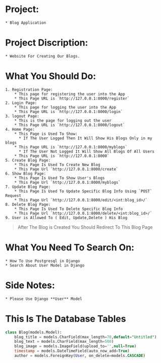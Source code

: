 # Project:
	* Blog Application
# Project Discription:
	* Website For Creating Our Blogs.
# What You Should Do:
	1. Registration Page:
		* This page for registering the user into the App
		* This Page URL is `http://127.0.0.1:8000/register`
	2. Login Page:
		* This page for logging the user into the App
		* This Page URL is `http://127.0.0.1:8000/login`
	3. logout Page:
		* This is the page for logging out the user
		* This Page URL is `http://127.0.0.1:8000/logout`
    4. Home Page:
        * This Page is Used To Show:
          * If The User Logged Then It Will Show His Blogs Only in my blogs
        * This Page URL is `http://127.0.0.1:8000/myblogs`
          * If The User Not Logged It Will Show All Blogs Of All Users
        * This Page URL is `http://127.0.0.1:8000`
    5. Create Blog Page:
        * This Page Is Used To Create New Blog
        * This Page Url `http://127.0.0.1:8000/create`
    6. Show Blog Page:
        * This Page Is Used To Show User's Blogs
        * This Page Url `http://127.0.0.1:8000/myblogs`
    7. Update Blog Page:
        * This Page Is Used To Update Specific Blog Info Using `POST` Request
        * This Page Url `http://127.0.0.1:8000/edit/<int:blog_id>/`
    8. Delete Blog Page:
        * This Page Is Used To Delete Specific Blog Info
        * This Page Url `http://127.0.0.1:8000/delete/<int:blog_id>/`
    9. User is Allowed To ( Edit, Update,Delete ) His Blog
   > After The Blog is Created You Should Redirect To This Blog Page
# What You Need To Search On:
	* How To Use Postgresql in Django
	* Search About User Model in Django
# Side Notes:
	* Please Use Django **User** Model
# This Is The Database Tables
```sql
class Blog(models.Model):
    blog_title = models.CharField(max_length=70,default="Untitled")
    blog_text = models.CharField(max_length=500)
    blog_image = models.ImageField(upload_to='',null=True)
    timestamp = models.DateTimeField(auto_now_add=True)  
    author = models.ForeignKey(User, on_delete=models.CASCADE)
```

